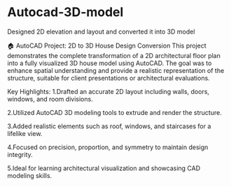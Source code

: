 # Autocad-3D-model
Designed 2D elevation and layout and converted it into 3D model

🏠 AutoCAD Project: 2D to 3D House Design Conversion
This project demonstrates the complete transformation of a 2D architectural floor plan into a fully visualized 3D house model using AutoCAD. The goal was to enhance spatial understanding and provide a realistic representation of the structure, suitable for client presentations or architectural evaluations.

 Key Highlights:
1.Drafted an accurate 2D layout including walls, doors, windows, and room divisions.

2.Utilized AutoCAD 3D modeling tools to extrude and render the structure.

3.Added realistic elements such as roof, windows, and staircases for a lifelike view.

4.Focused on precision, proportion, and symmetry to maintain design integrity.

5.Ideal for learning architectural visualization and showcasing CAD modeling skills.
